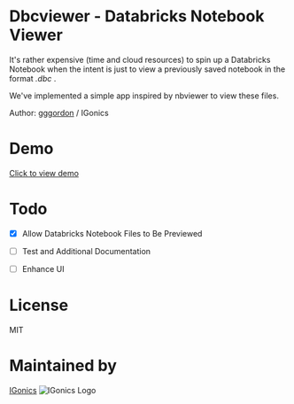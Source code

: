 # Dbcviewer - Databricks Notebook Viewer

It's rather expensive (time and cloud resources) to spin up a Databricks Notebook when the intent is just to view a previously saved notebook in the format *.dbc* .

We've implemented a simple app inspired by nbviewer to view these files.

Author: [gggordon](https://github.com/gggordon) / IGonics

# Demo

 [Click to view demo](https://igonics.github.io/dbcviewer/)

# Todo

- [X] Allow Databricks Notebook Files to Be Previewed
- [ ] Test and Additional Documentation
- [ ] Enhance UI


# License

MIT

# Maintained by

[IGonics](https://igonics.com)
![IGonics Logo](https://avatars.githubusercontent.com/u/19619552?s=200&v=4)
